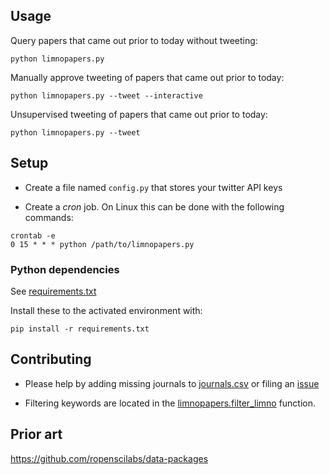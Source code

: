 ## Usage

Query papers that came out prior to today without tweeting:

`python limnopapers.py`

Manually approve tweeting of papers that came out prior to today:

`python limnopapers.py --tweet --interactive`

Unsupervised tweeting of papers that came out prior to today:

`python limnopapers.py --tweet`

## Setup

* Create a file named `config.py` that stores your twitter API keys

* Create a _cron_ job. On Linux this can be done with the following commands:

```
crontab -e 
0 15 * * * python /path/to/limnopapers.py
```

### Python dependencies

See [requirements.txt](requirements.txt)

Install these to the activated environment with:

`pip install -r requirements.txt`

## Contributing

* Please help by adding missing journals to [journals.csv](journals.csv) or filing an [issue](https://github.com/jsta/limnopapers/issues)

* Filtering keywords are located in the [limnopapers.filter_limno](limnopapers.py) function.

## Prior art

https://github.com/ropenscilabs/data-packages
